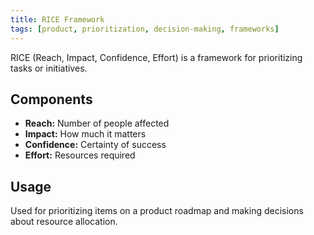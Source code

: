 ```yaml
---
title: RICE Framework
tags: [product, prioritization, decision-making, frameworks]
---
```


RICE (Reach, Impact, Confidence, Effort) is a framework for prioritizing tasks or initiatives.

## Components

- **Reach:** Number of people affected
- **Impact:** How much it matters
- **Confidence:** Certainty of success
- **Effort:** Resources required

## Usage

Used for prioritizing items on a product roadmap and making decisions about resource allocation.
